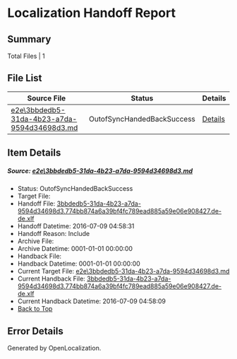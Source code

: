 # <a name='report-top'></a> Localization Handoff Report

## Summary
 Total Files | 1

## File List
 Source File | Status | Details 
 ----------- | ------ | ------- 
 [e2e\3bbdedb5-31da-4b23-a7da-9594d34698d3.md](https://github.com/OpenLocalizationTestOrg/oltest/blob/8ca855388f06b0b862f720de46aa57439eff65ce/e2e/3bbdedb5-31da-4b23-a7da-9594d34698d3.md) | OutofSyncHandedBackSuccess | [Details](#2eaa1b066ddd5509a64484a70a0ae90caf9303131)

## Item Details
##### <a name='2eaa1b066ddd5509a64484a70a0ae90caf9303131'></a> Source: [e2e\3bbdedb5-31da-4b23-a7da-9594d34698d3.md](https://github.com/OpenLocalizationTestOrg/oltest/blob/8ca855388f06b0b862f720de46aa57439eff65ce/e2e/3bbdedb5-31da-4b23-a7da-9594d34698d3.md)
* Status: OutofSyncHandedBackSuccess
* Target File: 
* Handoff File: [3bbdedb5-31da-4b23-a7da-9594d34698d3.774bb874a6a39bf4fc789ead885a59e06e908427.de-de.xlf](https://github.com/OpenLocalizationTestOrg/olhandoff-e2e/blob/3c3687c8aaa3120dba08c8c1221a357a07a08273/ol-handoff/OpenLocalizationTestOrg/oltest-dede-fly/ci/ht/3bbdedb5-31da-4b23-a7da-9594d34698d3.774bb874a6a39bf4fc789ead885a59e06e908427.de-de.xlf)
* Handoff Datetime: 2016-07-09 04:58:31
* Handoff Reason: Include
* Archive File: 
* Archive Datetime: 0001-01-01 00:00:00
* Handback File: 
* Handback Datetime: 0001-01-01 00:00:00
* Current Target File: [e2e\3bbdedb5-31da-4b23-a7da-9594d34698d3.md](https://github.com/OpenLocalizationTestOrg/oltest-dede-fly/blob/cd33e8235e883f0a29854b72b657576ea48fb56a/e2e/3bbdedb5-31da-4b23-a7da-9594d34698d3.md)
* Current Handback File: [3bbdedb5-31da-4b23-a7da-9594d34698d3.774bb874a6a39bf4fc789ead885a59e06e908427.de-de.xlf](https://github.com/OpenLocalizationTestOrg/olhandback-e2e/blob/eb1ac7d61b72c839b9ae64806dca716dc6922704/ol-handback/OpenLocalizationTestOrg/oltest-dede-fly/ci/ht/3bbdedb5-31da-4b23-a7da-9594d34698d3.774bb874a6a39bf4fc789ead885a59e06e908427.de-de.xlf)
* Current Handback Datetime: 2016-07-09 04:58:09
* [Back to Top](#report-top)


## Error Details

Generated by OpenLocalization.
